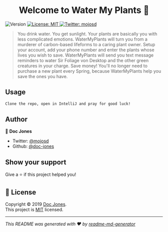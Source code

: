 <h1 align="center">Welcome to Water My Plants 👋</h1>
<p>
  <img alt="Version" src="https://img.shields.io/badge/version-v1.0-blue.svg?cacheSeconds=2592000" />
  <a href="github.com/Build-Week-Water-My-Plants/backend/blob/master/LICENSE">
    <img alt="License: MIT" src="https://img.shields.io/badge/License-MIT-yellow.svg" target="_blank" />
  </a>
  <a href="https://twitter.com/mojosd">
    <img alt="Twitter: mojosd" src="https://img.shields.io/twitter/follow/mojosd.svg?style=social" target="_blank" />
  </a>
</p>

> You drink water. You get sunlight. Your plants are basically you with less complicated emotions. WaterMyPlants will turn you from a murderer of carbon-based lifeforms to a caring plant owner.  Setup your account, add your phone number and enter the plants whose lives you wish to save. WaterMyPlants will send you text message reminders to water Sir Foliage von Desktop and the other green creatures in your charge.  Save money! You'll no longer need to purchase a new plant every Spring, because WaterMyPlants help you save the ones you have. 



## Usage

```sh
Clone the repo, open in IntelliJ and pray for good luck!
```

## Author

👤 **Doc Jones**

* Twitter: [@mojosd](https://twitter.com/mojosd)
* Github: [@doc-jones](https://github.com/doc-jones)

## Show your support

Give a ⭐️ if this project helped you!

## 📝 License

Copyright © 2019 [Doc Jones](https://github.com/doc-jones).<br />
This project is [MIT](github.com/Build-Week-Water-My-Plants/backend/blob/master/LICENSE) licensed.

***
_This README was generated with ❤️ by [readme-md-generator](https://github.com/kefranabg/readme-md-generator)_
